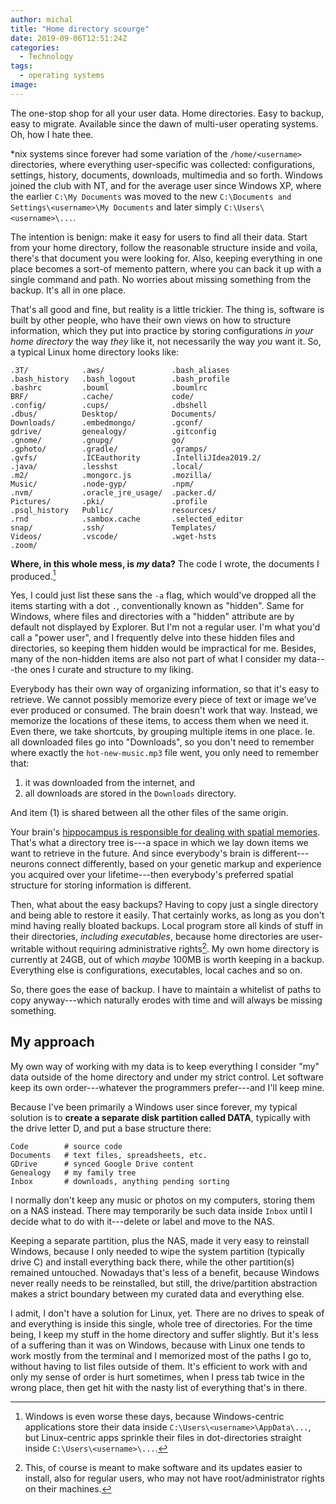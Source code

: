 ```yaml
---
author: michal
title: "Home directory scourge"
date: 2019-09-06T12:51:24Z
categories:
  - Technology
tags:
  - operating systems
image:
---
```


The one-stop shop for all your user data. Home directories. Easy to backup, easy to migrate. Available since the dawn of multi-user operating systems. Oh, how I hate thee.

<!--more-->

*nix systems since forever had some variation of the `/home/<username>` directories, where everything user-specific was collected: configurations, settings, history, documents, downloads, multimedia and so forth. Windows joined the club with NT, and for the average user since Windows XP, where the earlier `C:\My Documents` was moved to the new `C:\Documents and Settings\<username>\My Documents` and later simply `C:\Users\<username>\...`.

The intention is benign: make it easy for users to find all their data. Start from your home directory, follow the reasonable structure inside and voila, there's that document you were looking for. Also, keeping everything in one place becomes a sort-of memento pattern, where you can back it up with a single command and path. No worries about missing something from the backup. It's all in one place.

That's all good and fine, but reality is a little trickier. The thing is, software is built by other people, who have their own views on how to structure information, which they put into practice by storing configurations *in your home directory* the way *they* like it, not necessarily the way *you* want it. So, a typical Linux home directory looks like:

```
.3T/            .aws/               .bash_aliases
.bash_history   .bash_logout        .bash_profile
.bashrc         .bouml              .boumlrc
BRF/            .cache/             code/
.config/        .cups/              .dbshell
.dbus/          Desktop/            Documents/
Downloads/      .embedmongo/        .gconf/
gdrive/         genealogy/          .gitconfig
.gnome/         .gnupg/             go/
.gphoto/        .gradle/            .gramps/
.gvfs/          .ICEauthority       .IntelliJIdea2019.2/
.java/          .lesshst            .local/
.m2/            .mongorc.js         .mozilla/
Music/          .node-gyp/          .npm/
.nvm/           .oracle_jre_usage/  .packer.d/
Pictures/       .pki/               .profile
.psql_history   Public/             resources/
.rnd            .sambox.cache       .selected_editor
snap/           .ssh/               Templates/
Videos/         .vscode/            .wget-hsts
.zoom/
```

__Where, in this whole mess, is *my* data?__ The code I wrote, the documents I produced.[^1]

Yes, I could just list these sans the `-a` flag, which would've dropped all the items starting with a dot `.`, conventionally known as "hidden". Same for Windows, where files and directories with a "hidden" attribute are by default not displayed by Explorer. But I'm not a regular user. I'm what you'd call a "power user", and I frequently delve into these hidden files and directories, so keeping them hidden would be impractical for me. Besides, many of the non-hidden items are also not part of what I consider my data---the ones I curate and structure to my liking.

Everybody has their own way of organizing information, so that it's easy to retrieve. We cannot possibly memorize every piece of text or image we've ever produced or consumed. The brain doesn't work that way. Instead, we memorize the locations of these items, to access them when we need it. Even there, we take shortcuts, by grouping multiple items in one place. Ie. all downloaded files go into "Downloads", so you don't need to remember where exactly the `hot-new-music.mp3` file went, you only need to remember that:

1. it was downloaded from the internet, and
2. all downloads are stored in the `Downloads` directory.

And item (1) is shared between all the other files of the same origin.

Your brain's [hippocampus is responsible for dealing with spatial memories](https://www.verywellmind.com/what-is-the-hippocampus-2795231). That's what a directory tree is---a space in which we lay down items we want to retrieve in the future. And since everybody's brain is different---neurons connect differently, based on your genetic markup and experience you acquired over your lifetime---then everybody's preferred spatial structure for storing information is different.



Then, what about the easy backups? Having to copy just a single directory and being able to restore it easily. That certainly works, as long as you don't mind having really bloated backups. Local program store all kinds of stuff in their directories, *including executables*, because home directories are user-writable without requiring administrative rights[^2]. My own home directory is currently at 24GB, out of which *maybe* 100MB is worth keeping in a backup. Everything else is configurations, executables, local caches and so on.

So, there goes the ease of backup. I have to maintain a whitelist of paths to copy anyway---which naturally erodes with time and will always be missing something.

## My approach

My own way of working with my data is to keep everything I consider "my" data outside of the home directory and under my strict control. Let software keep its own order---whatever the programmers prefer---and I'll keep mine.

Because I've been primarily a Windows user since forever, my typical solution is to **create a separate disk partition called DATA**, typically with the drive letter D, and put a base structure there:

```
Code        # source code
Documents   # text files, spreadsheets, etc.
GDrive      # synced Google Drive content
Genealogy   # my family tree
Inbox       # downloads, anything pending sorting
```

I normally don't keep any music or photos on my computers, storing them on a NAS instead. There may temporarily be such data inside `Inbox` until I decide what to do with it---delete or label and move to the NAS.

Keeping a separate partition, plus the NAS, made it very easy to reinstall Windows, because I only needed to wipe the system partition (typically drive C) and install everything back there, while the other partition(s) remained untouched. Nowadays that's less of a benefit, because Windows never really needs to be reinstalled, but still, the drive/partition abstraction makes a strict boundary between my curated data and everything else.

I admit, I don't have a solution for Linux, yet. There are no drives to speak of and everything is inside this single, whole tree of directories. For the time being, I keep my stuff in the home directory and suffer slightly. But it's less of a suffering than it was on Windows, because with Linux one tends to work mostly from the terminal and I memorized most of the paths I go to, without having to list files outside of them. It's efficient to work with and only my sense of order is hurt sometimes, when I press tab twice in the wrong place, then get hit with the nasty list of everything that's in there.


[^1]: Windows is even worse these days, because Windows-centric applications store their data inside `C:\Users\<username>\AppData\...`, but Linux-centric apps sprinkle their files in dot-directories straight inside `C:\Users\<username>\...`.
[^2]: This, of course is meant to make software and its updates easier to install, also for regular users, who may not have root/administrator rights on their machines.
